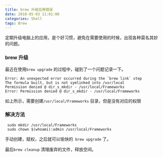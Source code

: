 ```yaml
---
title: brew 升级应用错误
date: 2018-05-03 11:01:00
categories: Shell
tags: Brew
---
```

定期升级电脑上的应用，是个好习惯，避免在需要使用的时候，出现各种莫名其妙的问题。<!-- more -->
### brew 升级
最近在使用`brew upgrade` 的过程中，碰到了一个问题记录一下。
``` shell
Error: An unexpected error occurred during the `brew link` step
The formula built, but is not symlinked into /usr/local
Permission denied @ dir_s_mkdir - /usr/local/Frameworks
Error: Permission denied @ dir_s_mkdir - /usr/local/Frameworks
```
如上所示，需要创建`/usr/local/Frameworks` 目录，但是没有对应的权限

### 解决方法
``` Shell
 sudo mkdir /usr/local/Frameworks
 sudo chown $(whoami):admin /usr/local/Frameworks
```
手动创建，赋权，之后就可以愉快的` brew upgrade` 了。


最后`brew cleanup` 清理废弃的文件，释放空间。
